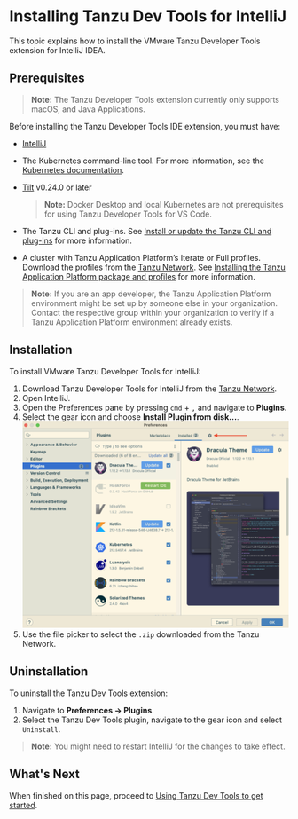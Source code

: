# Installing Tanzu Dev Tools for IntelliJ

This topic explains how to install the VMware Tanzu Developer Tools extension for IntelliJ IDEA.

## <a id="prerequisites"></a> Prerequisites

> **Note:** The Tanzu Developer Tools extension currently only supports macOS, and Java Applications.

Before installing the Tanzu Developer Tools IDE extension, you must have:

- [IntelliJ](https://www.jetbrains.com/idea/download/#section=mac)
- The Kubernetes command-line tool. For more information, see the [Kubernetes documentation](https://kubernetes.io/docs/tasks/tools/#kubectl).
- [Tilt](https://docs.tilt.dev/install.html) v0.24.0 or later

    >**Note:** Docker Desktop and local Kubernetes are not prerequisites for using Tanzu Developer Tools for VS Code.

- The Tanzu CLI and plug-ins. See [Install or update the Tanzu CLI and plug-ins](../install-tanzu-cli.html#-install-or-update-the-tanzu-cli-and-plug-ins) for more information.
- A cluster with Tanzu Application Platform’s Iterate or Full profiles. Download the profiles from the [Tanzu Network](https://network.tanzu.vmware.com/products/tanzu-application-platform/). See [Installing the Tanzu Application Platform package and profiles](install.html) for more information.

> **Note:** If you are an app developer, the Tanzu Application Platform environment might be set up by someone else in your organization. Contact the respective group within your organization to verify if a Tanzu Application Platform environment already exists.

## <a id="installation"></a> Installation

To install VMware Tanzu Developer Tools for IntelliJ:

1. Download Tanzu Developer Tools for IntelliJ from the [Tanzu Network](https://network.tanzu.vmware.com/products/tanzu-application-platform/).
1. Open IntelliJ.
  1. Open the Preferences pane by pressing `cmd` + `,` and navigate to **Plugins**.
  2. Select the gear icon and choose **Install Plugin from disk...**.
  ![Gear icon inside the Plugins Preferences pane.](../images/intellij-gearIconPrefs.png)
  3. Use the file picker to select the `.zip` downloaded from the Tanzu Network.

## <a id="uninstallation"></a> Uninstallation

To uninstall the Tanzu Dev Tools extension:

1. Navigate to **Preferences -> Plugins**.
2. Select the Tanzu Dev Tools plugin, navigate to the gear icon and select `Uninstall`.

>**Note:** You might need to restart IntelliJ for the changes to take effect.

## <a id="whats-next"></a> What's Next

When finished on this page, proceed to [Using Tanzu Dev Tools to get started](getting-started.md).
